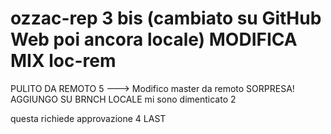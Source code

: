 # ozzac-rep 3 bis (cambiato su GitHub Web poi ancora locale) MODIFICA MIX loc-rem

PULITO DA REMOTO 5 ---> Modifico master da remoto  SORPRESA!
AGGIUNGO SU BRNCH LOCALE mi sono dimenticato 2

questa richiede approvazione 4 LAST
